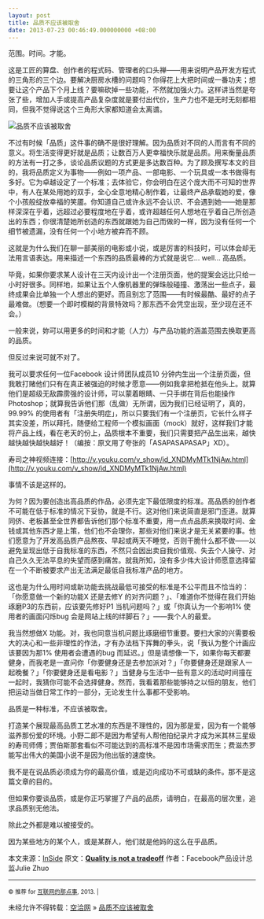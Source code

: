 ```yaml
---
layout: post
title: 品质不应该被取舍
date: 2013-07-23 00:46:49.000000000 +08:00
---
```


范围。时间。才能。

这是工匠的算盘、创作者的程式码、管理者的口头禅——用来说明产品开发方程式的三角形的三个边。要解决厨房水槽的问题吗？你得花上大把时间或一番功夫；想要让这个产品下个月上线？要嘛砍掉一些功能，不然就加强火力。这样讲当然是夸张了些，增加人手或提高产品复杂度就是要付出代价，生产力也不是无时无刻都相同，但我不觉得说这个三角形大家都知道会太离谱。

![品质不应该被取舍](http://alibuybuy-img11.stor.sinaapp.com/2013/07/7c77_quality-is-not-a-tradeoff.jpg)

不过有时候「品质」这件事的确不是很好理解。因为品质对不同的人而言有不同的意义。将生活变得更好就是品质；让数百万人更幸福快乐就是品质。用来衡量品质的方法有一打之多，谈论品质议题的方式更是多达数百种。为了顾及撰写本文的目的，我将品质定义为事物——例如一项产品、一部电影、一个玩具或一本书做得有多好。它为卓越设定了一个标准；去体验它，你会明白在这个庞大而不可知的世界中，有人在某处用她的双手，全心全意地精心制作着，让最终产品承载她的爱，像个小孩般绽放幸福的笑靥。你知道自己或许永远不会认识、不会遇到她——她是那样深深在乎着，远超过必要程度地在乎着，或许超越任何人想地在乎着自己所创造出的东西；你很清楚她所创造的东西就跟她为自己而做的一样，因为没有任何一个细节被遗漏，没有任何一个小地方被弃而不顾。

这就是为什么我们在聊一部美丽的电影或小说，或是厉害的科技时，可以体会却无法用言语表达。用来描述一个东西的品质最棒的方式就是说它… well… 高品质。

毕竟，如果你要求某人设计在三天内设计出一个注册页面，他的提案会远比只给一小时好很多。同样地，如果让五个人像机器里的弹珠般碰撞、激荡出一些点子，最终成果会比单独一个人想出的更好。而且别忘了范围——有时候最酷、最好的点子最难做。（想要一个即时模糊的背景特效吗？那东西不会凭空出现，至少现在还不会。）

一般来说，妳可以用更多的时间和才能（人力）与产品功能的涵盖范围去换取更高的品质。

但反过来说可就不对了。

我可以要求任何一位Facebook 设计师团队成员10 分钟内生出一个注册页面，但我敢打赌他们只有在真正被强迫的时候才愿意——例如我拿把枪抵在他头上。就算他们是超级无敌霹雳强的设计师，可以蒙着眼睛、一只手绑在背后也能操作Photoshop；就算我告诉他们那（乱做）无所谓，因为我们已经证明了，真的，99.99% 的使用者有「注册失明症」，所以只要我们有一个注册页，它长什么样子其实没差，所以拜托，随便给工程师一个模拟画面（mock）就好，这样我们才能将产品上线，看在老天的份上，品质根本不重要，我们只需要把产品生出来，越快越快越快越快越好！（编按：原文用了夸张的「ASAPASAPASAP」XD）。

寿司之神视频连接：[http://v.youku.com/v_show/id_XNDMyMTk1NjAw.html](http://v.youku.com/v_show/id_XNDMyMTk1NjAw.html)

事情不该是这样的。

为何？因为要创造出高品质的作品，必须先定下最低限度的标准。高品质的创作者不可能在低于标准的情况下妥协，就是不行。这对他们来说简直是邪门歪道。就算同侪、老板甚至全世界都告诉他们那个标准不重要，用一点点品质来换取时间、金钱或其他东西才是上策，他们也不会理你，那些对他们来说才是无关紧要的事。他们愿意为了开发高品质产品熬夜、早起或两天不睡觉，否则干脆什么都不做——以避免呈现出低于自我标准的东西，不然只会因出卖自我价值观、失去个人操守、对自己久久无法平息的失望而感到痛苦。就我所知，没有多少伟大设计师愿意选择留在一个不断被要求产出无法满足最低自我标准产品的地方。

这也是为什么用时间或新功能去挑战最低可接受的标准是不公平而且不恰当的：「你愿意做一个新的功能X 还是去修Y 的对齐问题？」、「难道你不觉得在我们开始琢磨P3的东西前，应该要先修好P1 当机问题吗？」或「你真认为一个影响1% 使用者的画面闪烁bug 会是网站上线的绊脚石？」——我个人的最爱。

我当然想做X 功能。对，我也同意当机问题比琢磨细节重要。要扫大家的兴需要极大的决心和一些非理性的作法，才有办法档下挥舞的拳头，说「我认为整个计画应该要因为那1% 使用者会遭遇的bug 而延迟。」但是请想像一下，如果你每天都要健身，而我老是一直问你「你要健身还是去参加派对？」「你要健身还是跟家人一起晚餐？」「你要健身还是看电影？」当健身与生活中一些有意义的活动时间撞在一起时，我猜你可能不会选择健身。然而，我看着那些能够持之以恒的朋友，他们把运动当做日常工作的一部分，无论发生什么事都不受影响。

品质是一种标准，不应该被取舍。

打造某个展现最高品质工艺水准的东西是不理性的，因为那是爱，因为有一个能够滋养那份爱的环境。小野二郎不是因为希望有人帮他拍纪录片才成为米其林三星级的寿司师傅；贾伯斯那套看似不可能达到的高标准不是因市场需求而生；费滋杰罗能写出伟大的美国小说不是因为他出版的速度快。

我不是在说品质必须成为你的最高价值，或是迈向成功不可或缺的条件。那不是这篇文章的目的。

但如果你要谈品质，或是你正巧掌握了产品的品质，请明白，在最高的层次里，追求品质别无他法。

除此之外都是难以被接受的。

因为某些地方的某个人，或是某群人，​​他们就是他妈的这么在乎品质。

本文来源：[InSide](http://www.inside.com.tw/2013/07/08/quality-is-not-a-tradeoff) 原文：**[Quality is not a tradeoff](https://medium.com/the-year-of-the-looking-glass/bcddf7c85553)** 作者：Facebook产品设计总监Julie Zhuo

- - - - - -

<small>© 推荐 for [互联网的那点事](http://www.alibuybuy.com/), 2013. |  
</small>

未经允许不得转载：[空洽网](http://kongqia.com) » [品质不应该被取舍](http://kongqia.com/16010.html)


